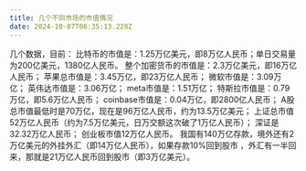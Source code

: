 ```yaml
---
title: 几个不同市场的市值情况
date: 2024-10-07T06:35:13.228Z
---
```


几个数据，目前： 
比特币的市值是：1.25万亿美元，即8万亿人民币；单日交易量为200亿美元，1380亿人民币。 
整个加密货币的市值是：2.3万亿美元，即16万亿人民币； 
苹果总市值是：3.45万亿，即23万亿人民币； 
微软市值是：3.09万亿； 
英伟达市值是：3.06万亿； 
meta市值是：1.51万亿； 
特斯拉市值是：0.79万亿，即5.6万亿人民币； 
coinbase市值是：0.04万亿，即2800亿人民币； 
A股总市值最低时是70万亿，现在是96万亿人民币，约为13.5万亿美元；
上证总市值52万亿人民币（约为7.5万亿美元，日万交额这次破了1万亿人民币）；
深证是32.32万亿人民币；
创业板市值12万亿人民币。 
我国有140万亿存款，境外还有2万亿美元的外挂外汇（即14万亿人民币），如果存款10%回到股市 ，外汇有一半回来，那就是21万亿人民币回到股市（即3万亿美元）。